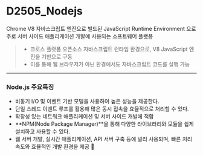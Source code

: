 # D2505_Nodejs
Chrome V8 자바스크립트 엔진으로 빌드된 JavaScript Runtime Environment 으로 주로 서버 사이드 애플리케이션 개발에 사용되는 소프트웨어 플랫폼
> - 크로스 플랫폼 오픈소스 자바스크립트 런타임 환경으로, V8 JavaScript 엔진을 기반으로 구동
> - 이를 통해 웹 브라우저가 아닌 환경에서도 자바스크립트 코드를 실행 가능


---
### Node.js 주요특징
- 비동기 I/O 및 이벤트 기반 모델을 사용하여 높은 성능을 제공한다.
- 단일 스레드 이벤트 루프를 활용해 많은 동시 접속을 효율적으로 처리할 수 있다.
- 확장성 있는 네트워크 애플리케이션 및 서버 사이드 개발에 적합
- **NPM(Node Package Manager)**을 통해 다양한 라이브러리와 모듈을 쉽게 설치하고 사용할 수 있다.
- 웹 서버 개발, 실시간 애플리케이션, API 서버 구축 등에 널리 사용되며, 빠른 처리 속도와 효율적인 개발 환경을 제공 🚀


